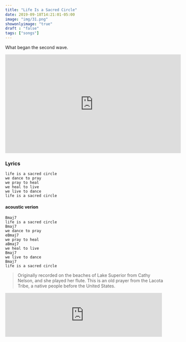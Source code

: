 ```yaml
---
title: "Life Is a Sacred Circle"
date: 2019-09-18T14:21:01-05:00
image: "img/31.png"
showonlyimage: "true"
draft : "false"
tags: ["songs"]
---
```


What began the second wave.

<!--more-->

<iframe width="560" height="315" src="https://www.youtube.com/embed/TEFRfhFCY4s" frameborder="0" allow="accelerometer; autoplay; encrypted-media; gyroscope; picture-in-picture" allowfullscreen></iframe>

### Lyrics  

```
life is a sacred circle
we dance to pray
we pray to heal
we heal to live
we live to dance
life is a sacred circle
```

#### acoustic verion

```
Bmaj7
life is a sacred circle
Bmaj7
we dance to pray
eBmaj7
we pray to heal
aBmaj7
we heal to live
Bmaj7
we live to dance
Bmaj7
life is a sacred circle
```

> Originally recorded on the beaches of Lake Superior from Cathy Nelson, and she played her flute.
> This is an old prayer from the Lacota Tribe, a native people before the United States.

<iframe src="https://archive.org/embed/00lifeisasacredcircle" width="500" height="140" frameborder="0" webkitallowfullscreen="true" mozallowfullscreen="true" allowfullscreen></iframe>
